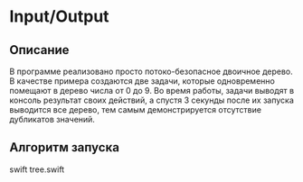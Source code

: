 # Input/Output

## Описание

В программе реализовано просто потоко-безопасное двоичное дерево. В качестве примера создаются две задачи, которые одновременно помещают в дерево числа от 0 до 9. Во время работы, задачи выводят в консоль результат своих действий, а спустя 3 секунды после их запуска выводится все дерево, тем самым демонстрируется отсутствие дубликатов значений.   

## Алгоритм запуска

swift tree.swift
